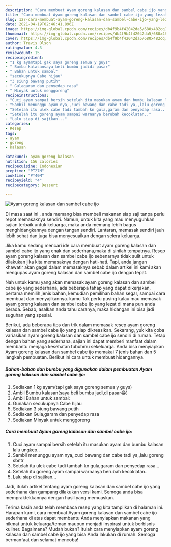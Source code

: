 ```yaml
---
description: "Cara membuat Ayam goreng kalasan dan sambel cabe ijo yang lezat Untuk Jualan"
title: "Cara membuat Ayam goreng kalasan dan sambel cabe ijo yang lezat Untuk Jualan"
slug: 127-cara-membuat-ayam-goreng-kalasan-dan-sambel-cabe-ijo-yang-lezat-untuk-jualan
date: 2021-04-19T02:46:41.896Z
image: https://img-global.cpcdn.com/recipes/db4f9b4f42042da5/680x482cq70/ayam-goreng-kalasan-dan-sambel-cabe-ijo-foto-resep-utama.jpg
thumbnail: https://img-global.cpcdn.com/recipes/db4f9b4f42042da5/680x482cq70/ayam-goreng-kalasan-dan-sambel-cabe-ijo-foto-resep-utama.jpg
cover: https://img-global.cpcdn.com/recipes/db4f9b4f42042da5/680x482cq70/ayam-goreng-kalasan-dan-sambel-cabe-ijo-foto-resep-utama.jpg
author: Travis Olson
ratingvalue: 4.3
reviewcount: 15
recipeingredient:
- "1 kg ayamtapi gak saya goreng semua y guys"
- " Bumbu kalasansaya beli bumbu jadidi pasar"
- " Bahan untuk sambal"
- "secukupnya Cabe hijau"
- "3 siung bawang putih"
- " Gulagaram dan penyedap rasa"
- " Minyak untuk menggoreng"
recipeinstructions:
- "Cuci ayam sampai bersih setelah itu masukan ayam dan bumbu kalasan lalu ungkep.."
- "Sambil menunggu ayam nya,,cuci bawang dan cabe tadi ya,,lalu goreng sbntr"
- "Setelah itu ulek cabe tadi tambah kn gula,garam dan penyedap rasa..."
- "Setelah itu goreng ayam sampai warnanya berubah kecoklatan.."
- "Lalu siap di sajikan..."
categories:
- Resep
tags:
- ayam
- goreng
- kalasan

katakunci: ayam goreng kalasan 
nutrition: 156 calories
recipecuisine: Indonesian
preptime: "PT27M"
cooktime: "PT40M"
recipeyield: "4"
recipecategory: Dessert

---
```



![Ayam goreng kalasan dan sambel cabe ijo](https://img-global.cpcdn.com/recipes/db4f9b4f42042da5/680x482cq70/ayam-goreng-kalasan-dan-sambel-cabe-ijo-foto-resep-utama.jpg)

Di masa  saat ini , anda memang bisa membeli makanan siap saji tanpa perlu repot memasaknya sendiri. Namun, untuk kita yang mau menyuguhkan sajian terbaik untuk keluarga, maka anda memang lebih bagus menghidangkannya dengan tangan sendiri. Lantaran, memasak sendiri jauh lebih sehat dan juga bisa menyesuaikan dengan selera keluarga.

Jika kamu sedang mencari ide cara membuat ayam goreng kalasan dan sambel cabe ijo yang enak dan sederhana,maka di sinilah tempatnya. Resep ayam goreng kalasan dan sambel cabe ijo  sebenarnya tidak sulit untuk dilakukan jika kita memasaknya dengan hati-hati. Tapi, anda jangan khawatir akan gagal dalam memasaknya 
sebab dalam artikel ini kami akan mengupas ayam goreng kalasan dan sambel cabe ijo dengan tepat.  



Nah untuk kamu yang akan memasak ayam goreng kalasan dan sambel cabe ijo yang sederhana, ada beberapa tahap yang dapat dikerjakan, pertama memilih jenis bahan, kemudian pemilihan bahan segar, sampai cara membuat dan menyajikannya. kamu Tak perlu pusing kalau mau memasak ayam goreng kalasan dan sambel cabe ijo yang lezat di mana pun anda berada. Sebab, asalkan anda  tahu caranya, maka hidangan ini bisa jadi suguhan yang spesial.

Berikut, ada beberapa tips dan trik dalam memasak resep ayam goreng kalasan dan sambel cabe ijo yang siap dikreasikan. Sekarang, yuk kita coba variasikan ayam goreng kalasan dan sambel cabe ijo sendiri di rumah. Tetap dengan bahan yang sederhana, sajian ini dapat memberi manfaat dalam membantu menjaga kesehatan tubuhmu sekeluarga. Anda bisa menyiapkan Ayam goreng kalasan dan sambel cabe ijo memakai 7 jenis bahan dan 5 langkah pembuatan. Berikut ini cara untuk membuat hidangannya.

<!--inarticleads1-->

##### Bahan-bahan dan bumbu yang digunakan dalam pembuatan Ayam goreng kalasan dan sambel cabe ijo:

1. Sediakan 1 kg ayam(tapi gak saya goreng semua y guys)
1. Ambil  Bumbu kalasan(saya beli bumbu jadi,di pasar😂)
1. Ambil  Bahan untuk sambal:
1. Gunakan secukupnya Cabe hijau
1. Sediakan 3 siung bawang putih
1. Sediakan  Gula,garam dan penyedap rasa
1. Sediakan  Minyak untuk menggoreng




<!--inarticleads2-->

##### Cara membuat Ayam goreng kalasan dan sambel cabe ijo:

1. Cuci ayam sampai bersih setelah itu masukan ayam dan bumbu kalasan lalu ungkep..
1. Sambil menunggu ayam nya,,cuci bawang dan cabe tadi ya,,lalu goreng sbntr
1. Setelah itu ulek cabe tadi tambah kn gula,garam dan penyedap rasa...
1. Setelah itu goreng ayam sampai warnanya berubah kecoklatan..
1. Lalu siap di sajikan...




Jadi, itulah artikel tentang  ayam goreng kalasan dan sambel cabe ijo  yang sederhana dan gampang dilakukan versi kami. Semoga anda bisa mempraktekkannya dengan hasil yang memuaskan. 

Terima kasih anda telah membaca resep yang kita tampilkan di halaman ini. Harapan kami, cara membuat  Ayam goreng kalasan dan sambel cabe ijo sederhana di atas dapat membantu Anda menyiapkan makanan yang nikmat untuk keluarga/teman maupun menjadi inspirasi untuk berbisnis kuliner. Bagaimana? Mudah bukan? Itulah cara menyiapkan ayam goreng kalasan dan sambel cabe ijo yang bisa Anda lakukan di rumah. Semoga bermanfaat dan selamat mencoba!


